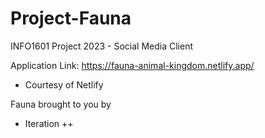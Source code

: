 # Project-Fauna
INFO1601 Project 2023 - Social Media Client

Application Link: https://fauna-animal-kingdom.netlify.app/
- Courtesy of Netlify

Fauna brought to you by 
- Iteration ++
